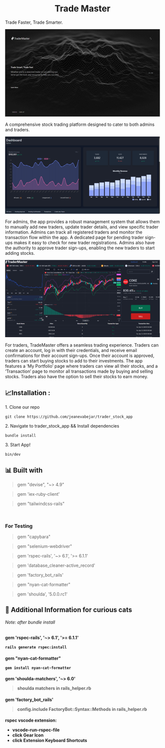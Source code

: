 <h1 align="center" id="title">Trade Master</h1>

<p>Trade Faster, Trade Smarter.</p>

![alt text](image.png)

<p id="description">A comprehensive stock trading platform designed to cater to both admins and traders.
<br>

![alt text](image-1.png)

For admins, the app provides a robust management system that allows them to manually add new traders, update trader details, and view specific trader information. Admins can track all registered traders and monitor the transaction flow within the app. A dedicated page for pending trader sign-ups makes it easy to check for new trader registrations. Admins also have the authority to approve trader sign-ups, enabling the new traders to start adding stocks.
<br>

![alt text](image-2.png)

For traders, TradeMaster offers a seamless trading experience. Traders can create an account, log in with their credentials, and receive email confirmations for their account sign-ups. Once their account is approved, traders can start buying stocks to add to their investments. The app features a ‘My Portfolio’ page where traders can view all their stocks, and a ‘Transaction’ page to monitor all transactions made by buying and selling stocks. Traders also have the option to sell their stocks to earn money.</p>


<h2>📈Installation :</h2>

<p>1. Clone our repo</p>

```
git clone https://github.com/jeanevabejar/trader_stock_app
```

<p>2. Navigate to trader_stock_app && Install dependencies</p>

```
bundle install
```

<p>3. Start App!</p>

```
bin/dev
```

<h2>📊 Built with</h2>

>gem "devise", "~> 4.9"

>gem 'iex-ruby-client'

>gem "tailwindcss-rails"

<br>
<h3>For Testing</h4>

>gem "capybara"

>gem "selenium-webdriver"

>gem 'rspec-rails', '~> 6.1', '>= 6.1.1'

>gem 'database_cleaner-active_record'

>gem 'factory_bot_rails'

>gem "nyan-cat-formatter"

>gem 'shoulda', '5.0.0.rc1'



<h2>💸 Additional Information for curious cats</h2>
<h6>Note: after bundle install


<h4>gem 'rspec-rails', '~> 6.1', '>= 6.1.1'

```
rails generate rspec:install
```

<h4>gem "nyan-cat-formatter"

```
gem install nyan-cat-formatter
```

<h4>gem 'shoulda-matchers', '~> 6.0'
<br>

>shoulda matchers in rails_helper.rb

<h4>gem 'factory_bot_rails'
<br>

>config.include FactoryBot::Syntax::Methods in rails_helper.rb


<h4>rspec vscode extension:

- vscode-run-rspec-file
- click Gear Icon
- click Extension Keyboard Shortcuts
